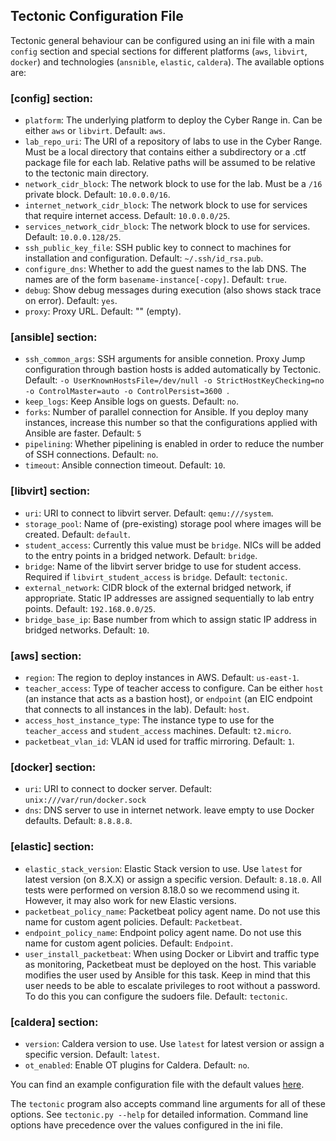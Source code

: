 ## Tectonic Configuration File
Tectonic general behaviour can be configured using an ini file with a
main `config` section and special sections for different platforms
(`aws`, `libvirt`, `docker`) and technologies (`ansnible`, `elastic`,
`caldera`). The available options are:

### [config] section:
* `platform`: The underlying platform to deploy the Cyber Range in.
  Can be either `aws` or `libvirt`. Default: `aws`.
* `lab_repo_uri`: The URI of a repository of labs to use in the Cyber
  Range. Must be a local directory that contains either a subdirectory
  or a .ctf package file for each lab. Relative paths will be assumed
  to be relative to the tectonic main directory.
* `network_cidr_block`: The network block to use for the lab. Must be
  a `/16` private block. Default: `10.0.0.0/16`.
* `internet_network_cidr_block`: The network block to use for services that require internet access. Default: `10.0.0.0/25`.
* `services_network_cidr_block`: The network block to use for services. Default: `10.0.0.128/25`.
* `ssh_public_key_file`: SSH public key to connect to machines for
  installation and configuration. Default: `~/.ssh/id_rsa.pub`.
* `configure_dns`: Whether to add the guest names to the lab DNS. The
  names are of the form `basename-instance[-copy]`. Default: `true`.
* `debug`: Show debug messages during execution (also shows stack
  trace on error). Default: `yes`.
* `proxy`: Proxy URL. Default: "" (empty).

### [ansible] section:
* `ssh_common_args`: SSH arguments for ansible connetion. Proxy Jump configuration through bastion hosts is added automatically by Tectonic. Default: `-o UserKnownHostsFile=/dev/null -o StrictHostKeyChecking=no -o ControlMaster=auto -o ControlPersist=3600 `.
* `keep_logs`: Keep Ansible logs on guests. Default: `no`.
* `forks`: Number of parallel connection for Ansible. If you deploy many instances, increase this number so that the configurations applied with Ansible are faster. Default: `5`
* `pipelining`: Whether pipelining is enabled in order to reduce the number of SSH connections. Default: `no`.
* `timeout`: Ansible connection timeout. Default: `10`.

### [libvirt] section:
* `uri`: URI to connect to libvirt server. Default:
  `qemu:///system`.
* `storage_pool`: Name of (pre-existing) storage pool where
  images will be created. Default: `default`.
* `student_access`: Currently this value must be `bridge`. NICs will be added to the entry points in a bridged network. Default: `bridge`.
* `bridge`: Name of the libvirt server bridge to use for
  student access. Required if `libvirt_student_access` is `bridge`. Default: `tectonic`.
* `external_network`: CIDR block of the external bridged
  network, if appropriate. Static IP addresses are assigned
  sequentially to lab entry points. Default: `192.168.0.0/25`.
* `bridge_base_ip`: Base number from which to assign static IP address in bridged networks. Default: `10`.

### [aws] section:
* `region`: The region to deploy instances in AWS. Default:
  `us-east-1`.
* `teacher_access`: Type of teacher access to configure. Can be either
  `host` (an instance that acts as a bastion host), or `endpoint` (an
  EIC endpoint that connects to all instances in the lab). Default:
  `host`.
* `access_host_instance_type`: The instance type to use for the
  `teacher_access` and `student_access` machines. Default: `t2.micro`.
* `packetbeat_vlan_id`: VLAN id used for traffic mirroring. Default:
  `1`.

### [docker] section:
* `uri`: URI to connect to docker server. Default: `unix:///var/run/docker.sock`
* `dns`: DNS server to use in internet network. leave empty to use Docker defaults. Default: `8.8.8.8`.

### [elastic] section:
* `elastic_stack_version`: Elastic Stack version to use. Use `latest` for latest version (on 8.X.X) or assign a specific version. Default: `8.18.0`. All tests were performed on version 8.18.0 so we recommend using it. However, it may also work for new Elastic versions.
* `packetbeat_policy_name`: Packetbeat policy agent name. Do not use this name for custom agent policies. Default: `Packetbeat`.
* `endpoint_policy_name`: Endpoint policy agent name. Do not use this name for custom agent policies. Default: `Endpoint`.
* `user_install_packetbeat`: When using Docker or Libvirt and traffic type as monitoring, Packetbeat must be deployed on the host. This variable modifies the user used by Ansible for this task. Keep in mind that this user needs to be able to escalate privileges to root without a password. To do this you can configure the sudoers file. Default: `tectonic`. 

### [caldera] section:
* `version`: Caldera version to use. Use `latest` for latest version or assign a specific version. Default: `latest`.
* `ot_enabled`: Enable OT plugins for Caldera. Default: `no`.

You can find an example configuration file with the default values
[here](./tectonic/tectonic.ini).

The `tectonic` program also accepts command line arguments for all
of these options. See `tectonic.py --help` for detailed information.
Command line options have precedence over the values configured in the
ini file.

